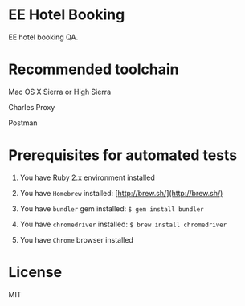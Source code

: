 EE Hotel Booking 
==========

EE hotel booking QA.

Recommended toolchain
==========

Mac OS X Sierra or High Sierra

Charles Proxy

Postman

Prerequisites for automated tests
==========

1) You have Ruby 2.x environment installed

2) You have `Homebrew` installed: [http://brew.sh/](http://brew.sh/)

3) You have `bundler` gem installed: `$ gem install bundler`

4) You have `chromedriver` installed: `$ brew install chromedriver`

5) You have `Chrome` browser installed

License
==========

MIT
